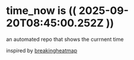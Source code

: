 # time_now is (( 2025-09-20T08:45:00.252Z ))

an automated repo that shows the currnent time

inspired by [breakingheatmap](https://github.com/breakingheatmap/breakingheatmap)